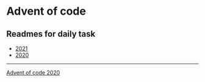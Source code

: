 # Advent of code

## Readmes for daily task

- [2021](2021/README.md)
- [2020](2020/README.md)

---

[Advent of code 2020](http://adventofcode.com/2020)